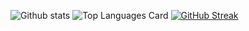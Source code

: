 
![Github stats](https://github-readme-stats.vercel.app/api?username=aegoroff&show_icons=true&count_private=true&theme=transparent) ![Top Languages Card](https://github-readme-stats.vercel.app/api/top-langs/?username=aegoroff&layout=compact) [![GitHub Streak](https://github-readme-streak-stats.herokuapp.com/?user=aegoroff)](https://git.io/streak-stats)
